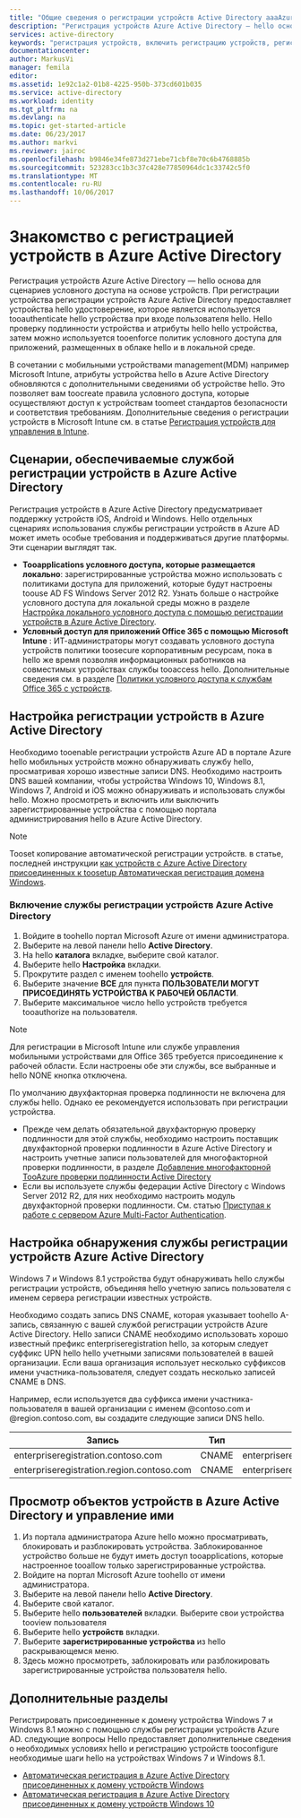 ```yaml
---
title: "Общие сведения о регистрации устройств Active Directory aaaAzure | Документы Microsoft"
description: "Регистрация устройств Azure Active Directory — hello основа для сценариев условного доступа на основе устройств. При регистрации устройства, устройства hello подготавливает регистрации устройств Azure Active Directory удостоверение, которое является используется tooauthenticate hello устройства при входе пользователя hello."
services: active-directory
keywords: "регистрация устройств, включить регистрацию устройств, регистрация устройств и MDM"
documentationcenter: 
author: MarkusVi
manager: femila
editor: 
ms.assetid: 1e92c1a2-01b8-4225-950b-373cd601b035
ms.service: active-directory
ms.workload: identity
ms.tgt_pltfrm: na
ms.devlang: na
ms.topic: get-started-article
ms.date: 06/23/2017
ms.author: markvi
ms.reviewer: jairoc
ms.openlocfilehash: b9846e34fe873d271ebe71cbf8e70c6b4768885b
ms.sourcegitcommit: 523283cc1b3c37c428e77850964dc1c33742c5f0
ms.translationtype: MT
ms.contentlocale: ru-RU
ms.lasthandoff: 10/06/2017
---
```

# <a name="get-started-with-azure-active-directory-device-registration"></a>Знакомство с регистрацией устройств в Azure Active Directory
Регистрация устройств Azure Active Directory — hello основа для сценариев условного доступа на основе устройств. При регистрации устройства регистрации устройств Azure Active Directory предоставляет устройства hello удостоверение, которое является используется tooauthenticate hello устройства при входе пользователя hello. Hello проверку подлинности устройства и атрибуты hello hello устройства, затем можно используется tooenforce политик условного доступа для приложений, размещенных в облаке hello и в локальной среде.

В сочетании с мобильными устройствами management(MDM) например Microsoft Intune, атрибуты устройства hello в Azure Active Directory обновляются с дополнительными сведениями об устройстве hello. Это позволяет вам toocreate правила условного доступа, которые осуществляют доступ к устройствам toomeet стандартов безопасности и соответствия требованиям. Дополнительные сведения о регистрации устройств в Microsoft Intune см. в статье [Регистрация устройств для управления в Intune](https://docs.microsoft.com/intune/deploy-use/enroll-devices-in-microsoft-intune).

## <a name="scenarios-enabled-by-azure-active-directory-device-registration"></a>Сценарии, обеспечиваемые службой регистрации устройств в Azure Active Directory
Регистрация устройств в Azure Active Directory предусматривает поддержку устройств iOS, Android и Windows. Hello отдельных сценариях использования службы регистрации устройств в Azure AD может иметь особые требования и поддерживаться другие платформы. Эти сценарии выглядят так.

* **Tooapplications условного доступа, которые размещается локально**: зарегистрированные устройства можно использовать с политиками доступа для приложений, которые будут настроены toouse AD FS Windows Server 2012 R2. Узнать больше о настройке условного доступа для локальной среды можно в разделе [Настройка локального условного доступа с помощью регистрации устройств в Azure Active Directory](active-directory-device-registration-on-premises-setup.md).
* **Условный доступ для приложений Office 365 с помощью Microsoft Intune** : ИТ-администраторы могут создавать условного доступа устройств политики toosecure корпоративным ресурсам, пока в hello же время позволяя информационных работников на совместимых устройствах службы tooaccess hello. Дополнительные сведения см. в разделе [Политики условного доступа к службам Office 365 с устройств](active-directory-conditional-access-device-policies.md).

## <a name="setting-up-azure-active-directory-device-registration"></a>Настройка регистрации устройств в Azure Active Directory
Необходимо tooenable регистрации устройств Azure AD в портале Azure hello мобильных устройств можно обнаруживать службу hello, просматривая хорошо известные записи DNS. Необходимо настроить DNS вашей компании, чтобы устройства Windows 10, Windows 8.1, Windows 7, Android и iOS можно обнаруживать и использовать службы hello.
Можно просмотреть и включить или выключить зарегистрированные устройства с помощью портала администрирования hello в Azure Active Directory.

> [!NOTE]
> Tooset копирование автоматической регистрации устройств. в статье, последней инструкции [как устройств с Azure Active Directory присоединенных к toosetup Автоматическая регистрация домена Windows](active-directory-conditional-access-automatic-device-registration-setup.md).
> 
> 

### <a name="enable-azure-active-directory-device-registration-service"></a>Включение службы регистрации устройств Azure Active Directory
1. Войдите в toohello портал Microsoft Azure от имени администратора.
2. Выберите на левой панели hello **Active Directory**.
3. На hello **каталога** вкладке, выберите свой каталог.
4. Выберите hello **Настройка** вкладки.
5. Прокрутите раздел с именем toohello **устройств**.
6. Выберите значение **ВСЕ** для пункта **ПОЛЬЗОВАТЕЛИ МОГУТ ПРИСОЕДИНЯТЬ УСТРОЙСТВА К РАБОЧЕЙ ОБЛАСТИ**.
7. Выберите максимальное число hello устройств требуется tooauthorize на пользователя.

> [!NOTE]
> Для регистрации в Microsoft Intune или службе управления мобильными устройствами для Office 365 требуется присоединение к рабочей области. Если настроены обе эти службы, все выбранные и hello NONE кнопка отключена.
> 
> 

По умолчанию двухфакторная проверка подлинности не включена для службы hello. Однако ее рекомендуется использовать при регистрации устройства.

* Прежде чем делать обязательной двухфакторную проверку подлинности для этой службы, необходимо настроить поставщик двухфакторной проверки подлинности в Azure Active Directory и настроить учетные записи пользователей для многофакторной проверки подлинности, в разделе [Добавление многофакторной TooAzure проверки подлинности Active Directory](../multi-factor-authentication/multi-factor-authentication-get-started-cloud.md)
* Если вы используете службы федерации Active Directory с Windows Server 2012 R2, для них необходимо настроить модуль двухфакторной проверки подлинности. См. статью [Приступая к работе с сервером Azure Multi-Factor Authentication](../multi-factor-authentication/multi-factor-authentication-get-started-server.md).

## <a name="configure-azure-active-directory-device-registration-discovery"></a>Настройка обнаружения службы регистрации устройств Azure Active Directory
Windows 7 и Windows 8.1 устройства будут обнаруживать hello службы регистрации устройств, объединяя hello учетную запись пользователя с именем сервера регистрации известных устройств.

Необходимо создать запись DNS CNAME, которая указывает toohello A-запись, связанную с вашей службой регистрации устройств Azure Active Directory. Hello записи CNAME необходимо использовать хорошо известный префикс enterpriseregistration hello, за которым следует суффикс UPN hello hello учетными записями пользователей в вашей организации. Если ваша организация использует несколько суффиксов имени участника-пользователя, следует создать несколько записей CNAME в DNS.

Например, если используется два суффикса имени участника-пользователя в вашей организации с именем @contoso.com и @region.contoso.com, вы создадите следующие записи DNS hello.

| Запись | Тип | Адрес |
| --- | --- | --- |
| enterpriseregistration.contoso.com |CNAME |enterpriseregistration.windows.net |
| enterpriseregistration.region.contoso.com |CNAME |enterpriseregistration.windows.net |

## <a name="view-and-manage-device-objects-in-azure-active-directory"></a>Просмотр объектов устройств в Azure Active Directory и управление ими
1. Из портала администратора Azure hello можно просматривать, блокировать и разблокировать устройства. Заблокированное устройство больше не будут иметь доступ tooapplications, которые настроенное tooallow только зарегистрированные устройства.
2. Войдите на портал Microsoft Azure toohello от имени администратора.
3. Выберите на левой панели hello **Active Directory**.
4. Выберите свой каталог.
5. Выберите hello **пользователей** вкладки. Выберите свои устройства tooview пользователя
6. Выберите hello **устройств** вкладки.
7. Выберите **зарегистрированные устройства** из hello раскрывающемся меню.
8. Здесь можно просмотреть, заблокировать или разблокировать зарегистрированные устройства пользователя hello.

## <a name="additional-topics"></a>Дополнительные разделы
Регистрировать присоединенные к домену устройства Windows 7 и Windows 8.1 можно с помощью службы регистрации устройств Azure AD. следующие вопросы Hello предоставляет дополнительные сведения о необходимых условиях hello и регистрацию устройств tooconfigure необходимые шаги hello на устройствах Windows 7 и Windows 8.1.

* [Автоматическая регистрация в Azure Active Directory присоединенных к домену устройств Windows](active-directory-conditional-access-automatic-device-registration.md)
* [Автоматическая регистрация в Azure Active Directory присоединенных к домену устройств Windows 10](active-directory-azureadjoin-devices-group-policy.md)

